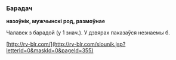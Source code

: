 ### Барадач
**назоўнік, мужчынскі род, размоўнае**

Чалавек з барадой (у 1 знач.). У дзвярах паказаўся незнаемы б.

<a rel="author">[http://rv-blr.com/](http://rv-blr.com/slounik.jsp?letterId=0&maskId=0&pageId=355)</a>
